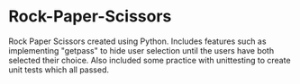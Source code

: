 # Rock-Paper-Scissors
Rock Paper Scissors created using Python.
Includes features such as implementing "getpass" to hide user selection until the users have both selected their choice.
Also included some practice with unittesting to create unit tests which all passed.
